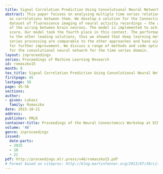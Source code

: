 ```yaml
---
title: Signal Correlation Prediction Using Convolutional Neural Networks
abstract: This paper focuses on analysing multiple time series relationships such
  as correlations between them. We develop a solution for the Connectiomics contest
  dataset of fluorescence imaging of neural activity recordings — the aim is reconstruction
  of the wiring between brain neurons. The model is implemented to achieve high evaluation
  score. Our model took the fourth place in this contest. The performance is similar
  to the other leading solutions, thus we showed that deep learning methods for time
  series processing are comparable to the other approaches and have wide opportunities
  for further improvement. We discuss a range of methods and code optimisations applied
  for the convolutional neural network for the time series domain.
layout: inproceedings
series: Proceedings of Machine Learning Research
id: romaszko15
month: 0
tex_title: Signal Correlation Prediction Using Convolutional Neural Networks
firstpage: 45
lastpage: 56
page: 45-56
sections: 
author:
- given: Lukasz
  family: Romaszko
date: 2015-10-21
address: 
publisher: PMLR
container-title: Proceedings of the Neural Connectomics Workshop at ECML 2014
volume: '46'
genre: inproceedings
issued:
  date-parts:
  - 2015
  - 10
  - 21
pdf: http://proceedings.mlr.press/v46/romaszko15.pdf
# Format based on citeproc: http://blog.martinfenner.org/2013/07/30/citeproc-yaml-for-bibliographies/
---
```

